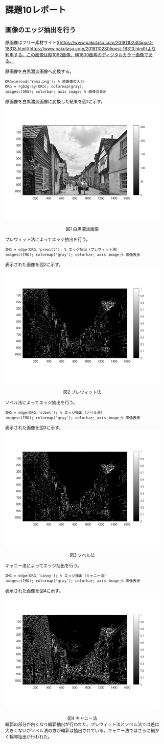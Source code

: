 # 課題10レポート

## 画像のエッジ抽出を行う
原画像はフリー素材サイト([https://www.pakutaso.com/20181102305post-18313.html](https://www.pakutaso.com/20181102305post-18313.html))より利用する。この画像は縦1062画像、横1600画素のディジタルカラー画像である。

原画像を白黒濃淡画像へ変換する。
```
ORG=imread('Yama.png'); % 原画像の入力
ORG = rgb2gray(ORG); colormap(gray);  
imagesc(ORG); colorbar; axis image; % 画像の表示
```
原画像を白黒濃淡画像に変換した結果を図1に示す。
![白黒濃淡画像](https://github.com/Sisk449/lecture_image_processing/blob/master/image/kadai10_1.png?raw=true)  
<div style="text-align: center;">
図1 白黒濃淡画像
</div>

プレウィット法によってエッジ抽出を行う。
```
IMG = edge(ORG,'prewitt'); % エッジ抽出（プレウィット法）
imagesc(IMG); colormap('gray'); colorbar; axis image;% 画像表示
```
表示された画像を図2に示す。
![プレウィット法](https://github.com/Sisk449/lecture_image_processing/blob/master/image/kadai10_2.png?raw=true)  
<div style="text-align: center;">
図2 プレウィット法
</div>

ソベル法によってエッジ抽出を行う。
```
IMG = edge(ORG,'sobel'); % エッジ抽出（ソベル法）
imagesc(IMG); colormap('gray'); colorbar; axis image;% 画像表示
```
表示された画像を図3に示す。
![ソベル法](https://github.com/Sisk449/lecture_image_processing/blob/master/image/kadai10_3.png?raw=true)  
<div style="text-align: center;">
図3 ソベル法
</div>

キャニー法によってエッジ抽出を行う。
```
IMG = edge(ORG,'canny'); % エッジ抽出（キャニー法）
imagesc(IMG); colormap('gray'); colorbar; axis image;% 画像表示
```
表示された画像を図4に示す。
![キャニー法](https://github.com/Sisk449/lecture_image_processing/blob/master/image/kadai10_4.png?raw=true)  
<div style="text-align: center;">
図4 キャニー法
</div>
輪郭の部分が白くなり輪郭抽出が行われた。プレウィット法とソベル法では差は大きくないがソベル法の方が輪郭は抽出されている。キャニー法ではさらに細かく輪郭抽出が行われた。